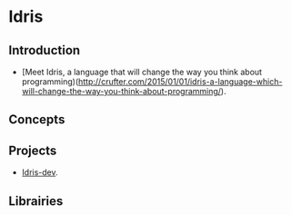 
# Idris

## Introduction
* [Meet Idris, a language that will change the way you think about programming)(http://crufter.com/2015/01/01/idris-a-language-which-will-change-the-way-you-think-about-programming/).

## Concepts


## Projects
* [Idris-dev](https://github.com/idris-lang/Idris-dev).

## Librairies
